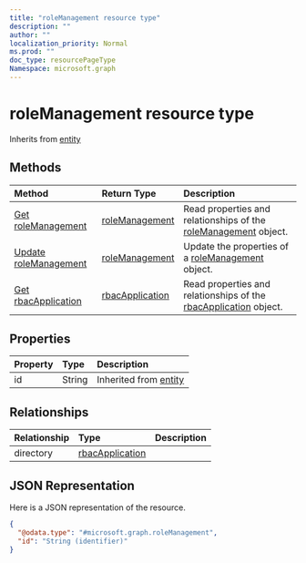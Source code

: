 ```yaml
---
title: "roleManagement resource type"
description: ""
author: ""
localization_priority: Normal
ms.prod: ""
doc_type: resourcePageType
Namespace: microsoft.graph
---
```



# roleManagement resource type




Inherits from [entity](../resources/entity.md)

## Methods
|Method|Return Type|Description|
|:---|:---|:---|
|[Get roleManagement](../api/rolemanagement-get.md)|[roleManagement](../resources/roleManagement.md)|Read properties and relationships of the [roleManagement](../resources/rolemanagement.md) object.|
|[Update roleManagement](../api/rolemanagement-update.md)|[roleManagement](../resources/roleManagement.md)|Update the properties of a [roleManagement](../resources/rolemanagement.md) object.|
|[Get rbacApplication](../api/rbacapplication-get.md)|[rbacApplication](../resources/rbacApplication.md)|Read properties and relationships of the [rbacApplication](../resources/rbacapplication.md) object.|

## Properties
|Property|Type|Description|
|:---|:---|:---|
|id|String| Inherited from [entity](../resources/entity.md)|

## Relationships
|Relationship|Type|Description|
|:---|:---|:---|
|directory|[rbacApplication](../resources/rbacApplication.md)||

## JSON Representation
Here is a JSON representation of the resource.
<!-- {
  "blockType": "resource",
  "keyProperty": "id",
  "@odata.type": "microsoft.graph.roleManagement",
  "baseType": "microsoft.graph.entity",
  "openType": false
}
-->
``` json
{
  "@odata.type": "#microsoft.graph.roleManagement",
  "id": "String (identifier)"
}
```

